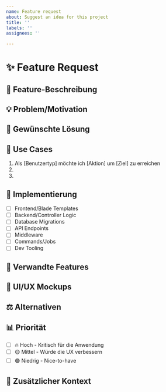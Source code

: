 ```yaml
---
name: Feature request
about: Suggest an idea for this project
title: ''
labels: ''
assignees: ''

---
```


# ✨ Feature Request

## 📝 Feature-Beschreibung
<!-- Beschreibe die gewünschte Funktion klar und präzise -->

## 💡 Problem/Motivation
<!-- Welches Problem löst dieses Feature? Warum wird es benötigt? -->

## 🎯 Gewünschte Lösung
<!-- Wie soll das Feature funktionieren? -->

## 🔄 Use Cases
<!-- Wie würde das Feature verwendet werden? -->
1. Als [Benutzertyp] möchte ich [Aktion] um [Ziel] zu erreichen
2.  
3.  

## 🚀 Implementierung
<!-- Hast du schon Ideen zur technischen Umsetzung? -->
- [ ] Frontend/Blade Templates
- [ ] Backend/Controller Logic
- [ ] Database Migrations
- [ ] API Endpoints
- [ ] Middleware
- [ ] Commands/Jobs
- [ ] Dev Tooling

## 🔗 Verwandte Features
<!-- Gibt es ähnliche Features oder Abhängigkeiten? -->

## 🎨 UI/UX Mockups
<!-- Falls relevant: Wie soll es aussehen? -->

## ⚖️ Alternativen
<!-- Hast du andere Lösungen in Betracht gezogen? -->

## 📊 Priorität

- [ ] 🔥 Hoch - Kritisch für die Anwendung
- [ ] 🟡 Mittel - Würde die UX verbessern
- [ ] 🟢 Niedrig - Nice-to-have

## 🔧 Zusätzlicher Kontext
<!-- Weitere hilfreiche Informationen -->